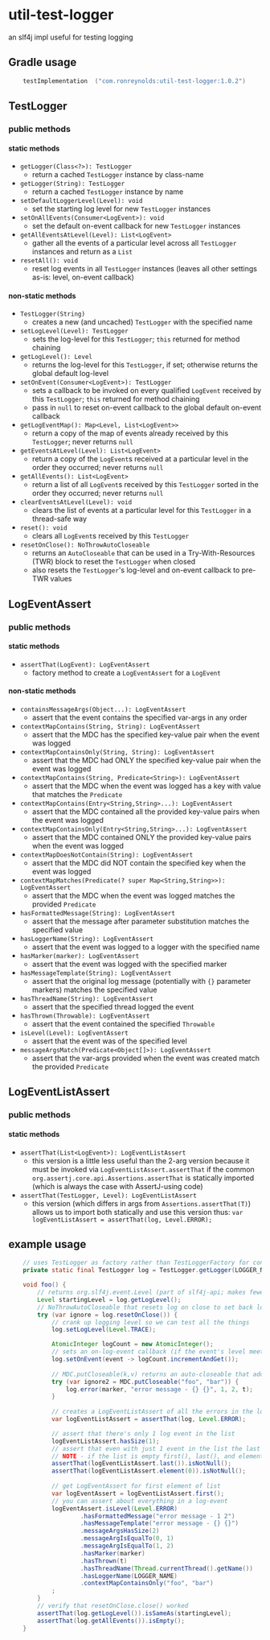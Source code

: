 # util-test-logger
an slf4j impl useful for testing logging

## Gradle usage
```kotlin
    testImplementation  ("com.ronreynolds:util-test-logger:1.0.2")
```

## TestLogger
### public methods
#### static methods
* `getLogger(Class<?>): TestLogger`
  * return a cached `TestLogger` instance by class-name
* `getLogger(String): TestLogger`
  * return a cached `TestLogger` instance by name
* `setDefaultLoggerLevel(Level): void`
  * set the starting log level for new `TestLogger` instances
* `setOnAllEvents(Consumer<LogEvent>): void`
  * set the default on-event callback for new `TestLogger` instances
* `getAllEventsAtLevel(Level): List<LogEvent>`
  * gather all the events of a particular level across all `TestLogger` instances and return as a `List`
* `resetAll(): void`
  * reset log events in all `TestLogger` instances (leaves all other settings as-is: level, on-event callback)
#### non-static methods
* `TestLogger(String)`
  * creates a new (and uncached) `TestLogger` with the specified name
* `setLogLevel(Level): TestLogger`
  * sets the log-level for this `TestLogger`; `this` returned for method chaining
* `getLogLevel(): Level`
  * returns the log-level for this `TestLogger`, if set; otherwise returns the global default log-level
* `setOnEvent(Consumer<LogEvent>): TestLogger`
  * sets a callback to be invoked on every qualified `LogEvent` received by this `TestLogger`; `this` returned for method chaining
  * pass in `null` to reset on-event callback to the global default on-event callback
* `getLogEventMap(): Map<Level, List<LogEvent>>`
  * return a copy of the map of events already received by this `TestLogger`; never returns `null`
* `getEventsAtLevel(Level): List<LogEvent>`
  * return a copy of the `LogEvent`s received at a particular level in the order they occurred; never returns `null`
* `getAllEvents(): List<LogEvent>`
  * return a list of all `LogEvent`s received by this `TestLogger` sorted in the order they occurred; never returns `null`
* `clearEventsAtLevel(Level): void`
  * clears the list of events at a particular level for this `TestLogger` in a thread-safe way
* `reset(): void`
  * clears all `LogEvent`s received by this `TestLogger`
* `resetOnClose(): NoThrowAutoCloseable`
  * returns an `AutoCloseable` that can be used in a Try-With-Resources (TWR) block to reset the `TestLogger` when closed
  * also resets the `TestLogger`'s log-level and on-event callback to pre-TWR values

## LogEventAssert
### public methods
#### static methods
* `assertThat(LogEvent): LogEventAssert`
  * factory method to create a `LogEventAssert` for a `LogEvent`
#### non-static methods
* `containsMessageArgs(Object...): LogEventAssert`
  * assert that the event contains the specified var-args in any order
* `contextMapContains(String, String): LogEventAssert`
  * assert that the MDC has the specified key-value pair when the event was logged
* `contextMapContainsOnly(String, String): LogEventAssert`
  * assert that the MDC had ONLY the specified key-value pair when the event was logged
* `contextMapContains(String, Predicate<String>): LogEventAssert`
  * assert that the MDC when the event was logged has a key with value that matches the `Predicate`
* `contextMapContains(Entry<String,String>...): LogEventAssert`
  * assert that the MDC contained all the provided key-value pairs when the event was logged
* `contextMapContainsOnly(Entry<String,String>...): LogEventAssert`
  * assert that the MDC contained ONLY the provided key-value pairs when the event was logged
* `contextMapDoesNotContain(String): LogEventAssert`
  * assert that the MDC did NOT contain the specified key when the event was logged
* `contextMapMatches(Predicate(? super Map<String,String>>): LogEventAssert`
  * assert that the MDC when the event was logged matches the provided `Predicate`
* `hasFormattedMessage(String): LogEventAssert`
  * assert that the message after parameter substitution matches the specified value
* `hasLoggerName(String): LogEventAssert`
  * assert that the event was logged to a logger with the specified name
* `hasMarker(marker): LogEventAssert`
  * assert that the event was logged with the specified marker
* `hasMessageTemplate(String): LogEventAssert`
  * assert that the original log message (potentially with `{}` parameter markers) matches the specified value
* `hasThreadName(String): LogEventAssert`
  * assert that the specified thread logged the event
* `hasThrown(Throwable): LogEventAssert`
  * assert that the event contained the specified `Throwable`
* `isLevel(Level): LogEventAssert`
  * assert that the event was of the specified level 
* `messageArgsMatch(Predicate<Object[]>): LogEventAssert`
  * assert that the var-args provided when the event was created match the provided `Predicate`

## LogEventListAssert
### public methods
#### static methods
* `assertThat(List<LogEvent>): LogEventListAssert`
  * this version is a little less useful than the 2-arg version because it must be invoked via `LogEventListAssert.assertThat` if 
the common `org.assertj.core.api.Assertions.assertThat` is statically imported (which is always the case with AssertJ-using code)
* `assertThat(TestLogger, Level): LogEventListAssert`
  * this version (which differs in args from `Assertions.assertThat(T)`) allows us to import both statically and use this version thus:
`var logEventListAssert = assertThat(log, Level.ERROR);`

## example usage
```java
    // uses TestLogger as factory rather than TestLoggerFactory for conciseness
    private static final TestLogger log = TestLogger.getLogger(LOGGER_NAME);

    void foo() {
        // returns org.slf4j.event.Level (part of slf4j-api; makes fewer new classes)
        Level startingLevel = log.getLogLevel();
        // NoThrowAutoCloseable that resets log on close to set back log-level and clear all log-events
        try (var ignore = log.resetOnClose()) {
            // crank up logging level so we can test all the things
            log.setLogLevel(Level.TRACE);

            AtomicInteger logCount = new AtomicInteger();
            // sets an on-log-event callback (if the event's level meets or exceeds the logger's log-level)
            log.setOnEvent(event -> logCount.incrementAndGet());
            
            // MDC.putCloseable(k,v) returns an auto-closeable that adds the specified key-value pair and removes it on close()
            try (var ignore2 = MDC.putCloseable("foo", "bar")) {
                log.error(marker, "error message - {} {}", 1, 2, t);
            }
            
            // creates a LogEventListAssert of all the errors in the log
            var logEventListAssert = assertThat(log, Level.ERROR);

            // assert that there's only 1 log event in the list
            logEventListAssert.hasSize(1);
            // assert that even with just 1 event in the list the last and 0th event return non-null
            // NOTE - if the list is empty first(), last(), and element() throw AssertionError so check isNotEmpty() first
            assertThat(logEventListAssert.last()).isNotNull();
            assertThat(logEventListAssert.element(0)).isNotNull();
            
            // get LogEventAssert for first element of list
            var logEventAssert = logEventListAssert.first();
            // you can assert about everything in a log-event
            logEventAssert.isLevel(Level.ERROR)
                    .hasFormattedMessage("error message - 1 2")
                    .hasMessageTemplate("error message - {} {}")
                    .messageArgsHasSize(2)
                    .messageArgIsEqualTo(0, 1)
                    .messageArgIsEqualTo(1, 2)
                    .hasMarker(marker)
                    .hasThrown(t)
                    .hasThreadName(Thread.currentThread().getName())
                    .hasLoggerName(LOGGER_NAME)
                    .contextMapContainsOnly("foo", "bar")
            ;
        }
        // verify that resetOnClose.close() worked
        assertThat(log.getLogLevel()).isSameAs(startingLevel);
        assertThat(log.getAllEvents()).isEmpty();
    }
```